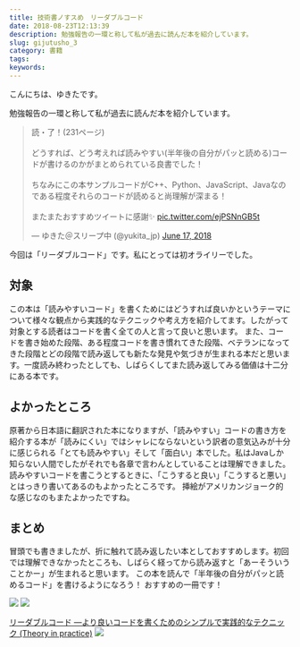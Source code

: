 ```yaml
---
title: 技術書ノすスめ　リーダブルコード
date: 2018-08-23T12:13:39
description: 勉強報告の一環と称して私が過去に読んだ本を紹介しています。
slug: gijutusho_3
category: 書籍
tags: 
keywords: 
---
```


こんにちは、ゆきたです。

勉強報告の一環と称して私が過去に読んだ本を紹介しています。

<blockquote class="twitter-tweet"><p lang="ja" dir="ltr">読・了！(231ページ)<br><br>どうすれば、どう考えれば読みやすい(半年後の自分がパッと読める)コードが書けるのかがまとめられている良書でした！<br><br>ちなみにこの本サンプルコードがC++、Python、JavaScript、Javaなのである程度それらのコードが読めると尚理解が深まる！<br><br>またまたおすすめツイートに感謝✨ <a href="https://t.co/ejPSNnGB5t">pic.twitter.com/ejPSNnGB5t</a></p>&mdash; ゆきた＠スリープ中 (@yukita_jp) <a href="https://twitter.com/yukita_jp/status/1008327742243287041?ref_src=twsrc%5Etfw">June 17, 2018</a></blockquote>

今回は「リーダブルコード」です。私にとっては初オライリーでした。

## 対象

この本は「読みやすいコード」を書くためにはどうすれば良いかというテーマについて様々な観点から実践的なテクニックや考え方を紹介してます。したがって対象とする読者はコードを書く全ての人と言って良いと思います。
また、コードを書き始めた段階、ある程度コードを書き慣れてきた段階、ベテランになってきた段階とどの段階で読み返しても新たな発見や気づきが生まれる本だと思います。一度読み終わったとしても、しばらくしてまた読み返してみる価値は十二分にある本です。

## よかったところ

原著から日本語に翻訳された本になりますが、「読みやすい」コードの書き方を紹介する本が「読みにくい」ではシャレにならないという訳者の意気込みが十分に感じられる「とても読みやすい」そして「面白い」本でした。私はJavaしか知らない人間でしたがそれでも各章で言わんとしていることは理解できました。
読みやすいコードを書こうとするときに、「こうすると良い」「こうすると悪い」とはっきり書いてあるのもよかったところです。
挿絵がアメリカンジョーク的な感じなのもまたよかったですね。

## まとめ

冒頭でも書きましたが、折に触れて読み返したい本としておすすめします。初回では理解できなかったところも、しばらく経ってから読み返すと「あーそういうことかー」が生まれると思います。
この本を読んで「半年後の自分がパッと読めるコード」を書けるようになろう！
おすすめの一冊です！

[![](//ws-fe.amazon-adsystem.com/widgets/q?_encoding=UTF8&MarketPlace=JP&ASIN=4873115655&ServiceVersion=20070822&ID=AsinImage&WS=1&Format=_SL250_&tag=yukita2a01-22)](https://www.amazon.co.jp/gp/product/4873115655/ref=as_li_tl?ie=UTF8&camp=247&creative=1211&creativeASIN=4873115655&linkCode=as2&tag=yukita2a01-22&linkId=8dd3edce349828afe3572fc94953064d) ![](//ir-jp.amazon-adsystem.com/e/ir?t=yukita2a01-22&l=am2&o=9&a=4873115655)

[リーダブルコード ―より良いコードを書くためのシンプルで実践的なテクニック (Theory in practice)](https://www.amazon.co.jp/gp/product/4873115655/ref=as_li_tl?ie=UTF8&camp=247&creative=1211&creativeASIN=4873115655&linkCode=as2&tag=yukita2a01-22&linkId=af497f68b146760a403eaa6b1c8df44e) ![](//ir-jp.amazon-adsystem.com/e/ir?t=yukita2a01-22&l=am2&o=9&a=4873115655)

